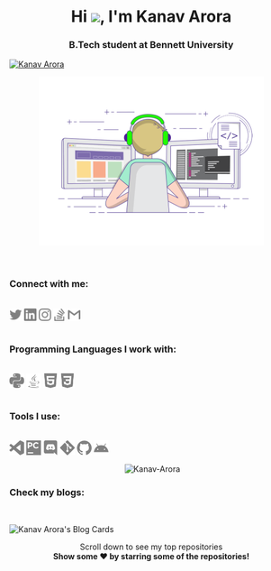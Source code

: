 <head>
  <link rel ="stylesheet" href = "style.css">
</head>
<h1 align="center">Hi <img src="https://media.giphy.com/media/hvRJCLFzcasrR4ia7z/giphy.gif" width="30px">, I'm Kanav Arora</h1>
<h3 align="center">B.Tech student at Bennett University</h3>

<p align="left"> <a href="https://twitter.com/Beardy_Weird" target="blank"><img src="https://img.shields.io/twitter/follow/Beardy_Weird?label=Follow%20%40Beardy_Weird&style=for-the-badge" alt="Kanav Arora" /></a> </p>


<p align = "center"> <img  title="Kanav Arora" alt="Kanav Arora" width="400" src="./logos/animation.gif" /> </p>

<br>

### Connect with me: 
<br>
<a href="https://twitter.com/Beardy_Weird"><img align="center" title="Twitter - Kanav Arora" alt="Twitter" width="22px" src="./logos/twitter.svg" class = "padding22"/></a>
<a href="www.linkedin.com/in/kanavarora1505"><img align="center" title="LinkedIn - Kanav Arora" alt="LinkedIn" width="22px" src="./logos/linkedin.svg" class = "padding22"/></a>
<a href="https://www.instagram.com/kanav_a/"><img align="center" title="Instagram - Kanav Arora" alt="Instagram" width="22px" src="./logos/instagram.svg" class = "padding22"/></a>
<a href="https://meta.stackexchange.com/users/937580/kanav-arora"><img align="center" title="Stack Overflow - Kanav Arora" alt="Stack Overflow" width="22px" src="./logos/stackoverflow.svg" class = "padding22"/></a>
<a href="mailto:kanavarora1515@gmail.com"><img align="center" title="Mail - Kanav Arora" alt="Mail" width="22px" src="./logos/gmail.svg" class = "padding22"/></a>


<br>
<br>
  
### Programming Languages I work with:
<br>

<img align="center" title="Python" alt="python" width="26px" src="./logos/python.svg" class = "padding26" />
<img align="center" title="Java" alt="Java" width="26px" src="./logos/java.svg"  class = "padding26"/>
<!-- <img align="left" title="Git" alt="Git" width="26px" src="./logos/git.svg" /> -->
<img align="center" title="HTML5" alt="HTML5" width="26px" src="./logos/html5.svg" class = "padding26" />
<img align="center" title="CSS3" alt="CSS3" width="26px" src="./logos/css3.svg"  class = "padding26"/>
  
<br>
<br>

### Tools I use: 
<br>

<img align="center" title="Visual Studio Code" alt="Visual Studio Code" width="26px" src="./logos/visualstudiocode.svg" class = "padding26"/>
<img align="center" title="JetBrains PyCharm" alt="JetBrains PyCharm" width="26px" src="./logos/pycharm.svg" class = "padding26"/>
<img align="center" title="Discord" alt="Discord" width="26px" src="./logos/discord.svg" class = "padding26"/>
<img align="center" title="Git" alt="Git" width="26px" src="./logos/git.svg" class = "padding26"/>
<img align="center" title="GitHub" alt="GitHub" width="26px" src="./logos/github.svg" class = "padding26"/>
<img align="center" title="Android" alt="Android" width="26px" src="./logos/android.svg" class = "padding26"/>
</h3>

<br>


<p align = "center">&nbsp;<img align="center" src="https://github-readme-stats.vercel.app/api?username=Kanav-Arora&show_icons=true&locale=en" alt="Kanav-Arora" width="450" height="250" /></p>

### Check my blogs:
<br>

![Kanav Arora's Blog Cards](https://github-cards-external-blogs.souravdey777.vercel.app/getMediumBlogs?username=kanavarora1515&type=horizontal)


<p align="center">
    Scroll down to see my top repositories
    <br>
    <b>
      Show some ❤️ by starring some of the repositories!
    </b>
</p>

